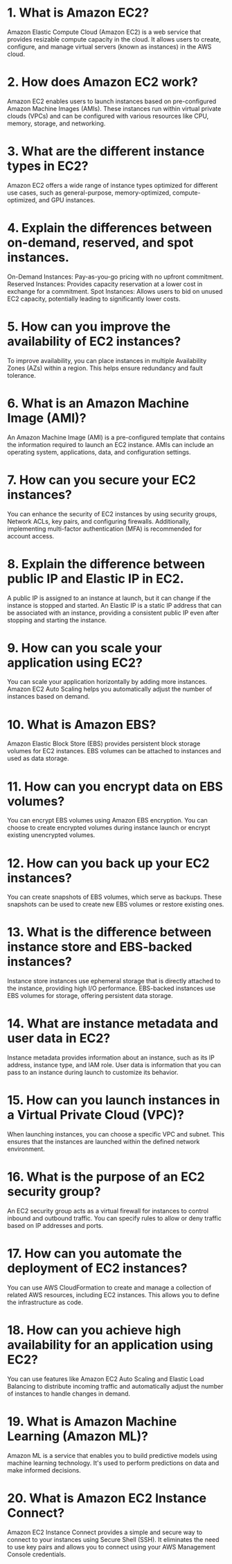 # 1. What is Amazon EC2?
Amazon Elastic Compute Cloud (Amazon EC2) is a web service that provides resizable compute capacity in the cloud. It allows users to create, configure, and manage virtual servers (known as instances) in the AWS cloud.

# 2. How does Amazon EC2 work?
Amazon EC2 enables users to launch instances based on pre-configured Amazon Machine Images (AMIs). These instances run within virtual private clouds (VPCs) and can be configured with various resources like CPU, memory, storage, and networking.

# 3. What are the different instance types in EC2?
Amazon EC2 offers a wide range of instance types optimized for different use cases, such as general-purpose, memory-optimized, compute-optimized, and GPU instances.

# 4. Explain the differences between on-demand, reserved, and spot instances.
On-Demand Instances: Pay-as-you-go pricing with no upfront commitment.
Reserved Instances: Provides capacity reservation at a lower cost in exchange for a commitment.
Spot Instances: Allows users to bid on unused EC2 capacity, potentially leading to significantly lower costs.

# 5. How can you improve the availability of EC2 instances?
To improve availability, you can place instances in multiple Availability Zones (AZs) within a region. This helps ensure redundancy and fault tolerance.

# 6. What is an Amazon Machine Image (AMI)?
An Amazon Machine Image (AMI) is a pre-configured template that contains the information required to launch an EC2 instance. AMIs can include an operating system, applications, data, and configuration settings.

# 7. How can you secure your EC2 instances?
You can enhance the security of EC2 instances by using security groups, Network ACLs, key pairs, and configuring firewalls. Additionally, implementing multi-factor authentication (MFA) is recommended for account access.

# 8. Explain the difference between public IP and Elastic IP in EC2.
A public IP is assigned to an instance at launch, but it can change if the instance is stopped and started. An Elastic IP is a static IP address that can be associated with an instance, providing a consistent public IP even after stopping and starting the instance.

# 9. How can you scale your application using EC2?
You can scale your application horizontally by adding more instances. Amazon EC2 Auto Scaling helps you automatically adjust the number of instances based on demand.

# 10. What is Amazon EBS?
Amazon Elastic Block Store (EBS) provides persistent block storage volumes for EC2 instances. EBS volumes can be attached to instances and used as data storage.

# 11. How can you encrypt data on EBS volumes?
You can encrypt EBS volumes using Amazon EBS encryption. You can choose to create encrypted volumes during instance launch or encrypt existing unencrypted volumes.

# 12. How can you back up your EC2 instances?
You can create snapshots of EBS volumes, which serve as backups. These snapshots can be used to create new EBS volumes or restore existing ones.

# 13. What is the difference between instance store and EBS-backed instances?
Instance store instances use ephemeral storage that is directly attached to the instance, providing high I/O performance. EBS-backed instances use EBS volumes for storage, offering persistent data storage.

# 14. What are instance metadata and user data in EC2?
Instance metadata provides information about an instance, such as its IP address, instance type, and IAM role. User data is information that you can pass to an instance during launch to customize its behavior.

# 15. How can you launch instances in a Virtual Private Cloud (VPC)?
When launching instances, you can choose a specific VPC and subnet. This ensures that the instances are launched within the defined network environment.

# 16. What is the purpose of an EC2 security group?
An EC2 security group acts as a virtual firewall for instances to control inbound and outbound traffic. You can specify rules to allow or deny traffic based on IP addresses and ports.

# 17. How can you automate the deployment of EC2 instances?
You can use AWS CloudFormation to create and manage a collection of related AWS resources, including EC2 instances. This allows you to define the infrastructure as code.

# 18. How can you achieve high availability for an application using EC2?
You can use features like Amazon EC2 Auto Scaling and Elastic Load Balancing to distribute incoming traffic and automatically adjust the number of instances to handle changes in demand.

# 19. What is Amazon Machine Learning (Amazon ML)?
Amazon ML is a service that enables you to build predictive models using machine learning technology. It's used to perform predictions on data and make informed decisions.

# 20. What is Amazon EC2 Instance Connect?
Amazon EC2 Instance Connect provides a simple and secure way to connect to your instances using Secure Shell (SSH). It eliminates the need to use key pairs and allows you to connect using your AWS Management Console credentials.

